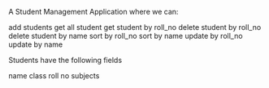 A Student Management Application where we can:

add students
get all student
get student by roll_no
delete student by roll_no
delete student by name
sort by roll_no
sort by name
update by roll_no
update by name

Students have the following fields

name
class
roll no
subjects
